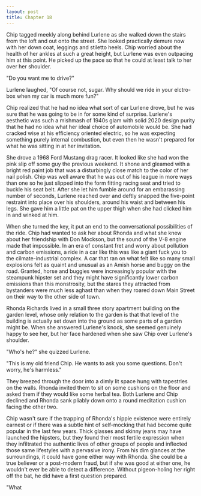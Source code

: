 ```yaml
---
layout: post
title: Chapter 18
---
```


Chip tagged meekly along behind Lurlene as she walked down the stairs from the
loft and out onto the street.  She looked practically demure now with her down
coat, leggings and stiletto heels.  Chip worried about the health of her
ankles at such a great height, but Lurlene was even outpacing him at this
point.  He picked up the pace so that he could at least talk to her over her
shoulder.

"Do you want me to drive?"

Lurlene laughed, "Of course not, sugar.  Why should we ride in your elctro-box
when my car is much more fun?"

Chip realized that he had no idea what sort of car Lurlene drove, but he was
sure that he was going to be in for some kind of surprise.  Lurlene's
aesthetic was such a mishmash of 1940s glam with solid 2020 design purity that
he had no idea what her ideal choice of automobile would be.  She had cracked
wise at his efficiency oriented electric, so he was expecting something purely
internal combustion, but even then he wasn't prepared for what he was sitting
in at her invitation.

She drove a 1968 Ford Mustang drag racer.  It looked like she had won the pink
slip off some guy the previous weekend.  It shone and gleamed with a bright
red paint job that was a disturbingly close match to the color of her nail
polish.  Chip was well aware that he was out of his league in more ways than
one so he just slipped into the form fitting racing seat and tried to buckle
his seat belt.  After she let him fumble around for an embarassing number of
seconds, Lurlene reached over and deftly snapped the five-point restraint into
place over his shoulders, around his waist and between his legs.  She gave him
a little pat on the upper thigh when she had clicked him in and winked at him.

When she turned the key, it put an end to the conversational possibilities of
the ride.  Chip had wanted to ask her about Rhonda and what she knew 
about her friendship with Don Mockson, but the sound of the V-8 engine made
that impossible.  In an era of constant fret and worry about pollution and
carbon emissions, a ride in a car like this was like a giant fuck you to the
cilmate-industrial complex.  A car that ran on what felt like so many small
explosions felt as quaint and unusual as an Amish horse and buggy on the road.
Granted, horse and buggies were increasingly popular with the steampunk
hipster set and they might have significantly lower carbon emissions than this
monstrosity, but the stares they attracted from bystanders were much less
aghast than when they roared down Main Street on their way to the other side
of town.

Rhonda Richards lived in a small three story apartment building on the garden
level, whose only relation to the garden is that that level of the building is
actually set down into the ground as some parts of a garden might be.  When
she answered Lurlene's knock, she seemed genuinely happy to see her, but her
face hardened when she saw Chip over Lurlene's shoulder.

"Who's he?" she quizzed Lurlene.

"This is my old friend Chip.  He wants to ask you some questions.  Don't
worry, he's harmless."

They breezed through the door into a dimly lit space hung with tapestries on
the walls.  Rhonda invited them to sit on some cushions on the floor and asked
them if they would like some herbal tea.  Both Lurlene and Chip declined and
Rhonda sank pliably down onto a round meditation cushion facing the other two.

Chip wasn't sure if the trapping of Rhonda's hippie existence were entirely
earnest or if there was a subtle hint of self-mocking that had become quite
popular in the last few years.  Thick glasses and skinny jeans may have
launched the hipsters, but they found their most fertile expression when they
infiltrated the authentic lives of other groups of people and inflected those
same lifestyles with a pervasive irony.  From his dim glances at the
surroundings, it could have gone either way with Rhonda.  She could be a true
believer or a post-modern fraud, but if she was good at either one, he
wouldn't ever be able to detect a difference.  Without pigeon-holing her right
off the bat, he did have a first question prepared.

"What 
